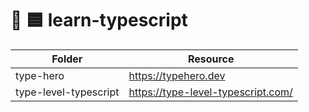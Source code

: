 # 🧠 🟦 learn-typescript

| Folder                | Resource                             |
| --------------------- | ------------------------------------ |
| type-hero             | <https://typehero.dev>               |
| type-level-typescript | <https://type-level-typescript.com/> |
